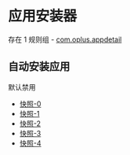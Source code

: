# 应用安装器

存在 1 规则组 - [com.oplus.appdetail](/src/apps/com.oplus.appdetail.ts)

## 自动安装应用

默认禁用

- [快照-0](https://gkd-kit.songe.li/import/13038560)
- [快照-1](https://gkd-kit.songe.li/import/13054204)
- [快照-2](https://gkd-kit.songe.li/import/13038570)
- [快照-3](https://gkd-kit.songe.li/import/13038664)
- [快照-4](https://gkd-kit.songe.li/import/13054849)
